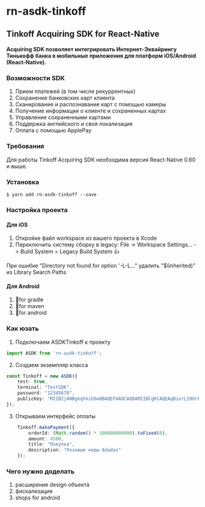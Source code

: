 
# rn-asdk-tinkoff

## Tinkoff Acquiring SDK for React-Native

#### Acquiring SDK позволяет интегрировать Интернет-Эквайрингу Тинькофф банка в мобильные приложения для платформ iOS/Android (React-Native).

### Возможности SDK

1. Прием платежей (в том числе рекуррентных)
2. Сохранение банковских карт клиента
3. Сканирование и распознавание карт с помощью камеры
4. Получение информации о клиенте и сохраненных картах
5. Управление сохраненными картами
6. Поддержка английского и своя локализация
7. Оплата с помощью ApplePay

### Требования

Для работы Tinkoff Acquiring SDK необходима версия React-Native 0.60 и выше.

### Установка

`$ yarn add rn-asdk-tinkoff --save`

### Настройка проекта

#### Для iOS

1. Откройке файл workspace из вашего проекта в Xcode
2. Переключить систему сборку в legacy: File -> Workspace Settings... -> Build System = Legacy Build System 👍

При ошибке "Directory not found for option '-L-L..." удалить "$(inherited)" из Library Search Paths

#### Для Android

1. 🙏for gradle
2. 🙏for maven
3. 🙏for android

### Как юзать

1. Подключаем ASDKTinkoff к проекту

```typescript
import ASDK from 'rn-asdk-tinkoff';

```
2. Создаем экземпляр класса

```typescript
const Tinkoff = new ASDK({
	test: true,
	terminal: "TestSDK",
	password: "12345678",
	publicKey: "MIIBIjANBgkqhkiG9w0BAQEFAAOCAQ8AMIIBCgKCAQEAqBiorLS9OrFPezixO5lSsF+HiZPFQWDO7x8gBJp4m86Wwz7ePNE8ZV4sUAZBqphdqSpXkybM4CJwxdj5R5q9+RHsb1dbMjThTXniwPpJdw4WKqG5/cLDrPGJY9NnPifBhA/MthASzoB+60+jCwkFmf8xEE9rZdoJUc2p9FL4wxKQPOuxCqL2iWOxAO8pxJBAxFojioVu422RWaQvoOMuZzhqUEpxA9T62lN8t3jj9QfHXaL4Ht8kRaa2JlaURtPJB5iBM+4pBDnqObNS5NFcXOxloZX4+M8zXaFh70jqWfiCzjyhaFg3rTPE2ClseOdS7DLwfB2kNP3K0GuPuLzsMwIDAQAB",
});

```

3. Открываем интерфейс оплаты

```typescript
	Tinkoff.makePayment({
		orderId: (Math.random() * 100000000000).toFixed(0),
		amount: 4500,
		title: "Покупка",
		description: "Розовые кеды Adadas"
	});

```

### Чего нужно доделать

1. расширение design объекта
2. фискализация
3. shops for android